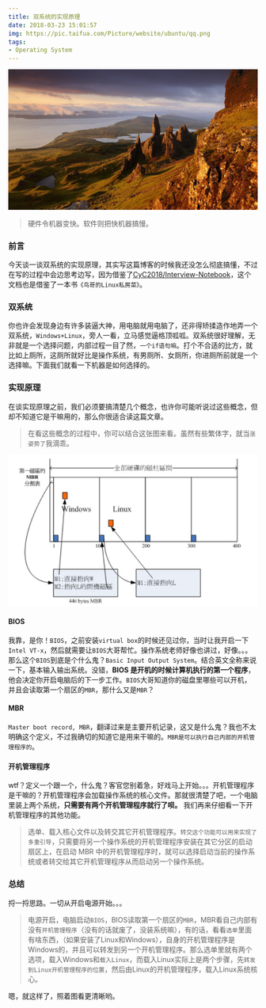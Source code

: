 ```yaml
---
title: 双系统的实现原理
date: 2018-03-23 15:01:57
img: https://pic.taifua.com/Picture/website/ubuntu/qq.png
tags:
- Operating System
---
```


![](daul-system-principle/top.jpg)

<blockquote class="blockquote-center">硬件令机器变快。软件则把快机器搞慢。</blockquote>

### 前言

今天谈一谈双系统的实现原理，其实写这篇博客的时候我还没怎么彻底搞懂，不过在写的过程中会边思考边写，因为借鉴了[CyC2018/Interview-Notebook](https://github.com/CyC2018/InnterviewNotes/blob/master/notes/Linux.md)，这个文档也是借鉴了一本书`《鸟哥的Linux私房菜》`。

### 双系统

你也许会发现身边有许多装逼大神，用电脑就用电脑了，还非得矫揉造作地弄一个双系统，`Windows+Linux`，旁人一看，立马感觉逼格顶呱呱。双系统很好理解，无非就是一个选择问题，内部过程一目了然，`一个if语句嘛`。打个不合适的比方，就比如上厕所，这厕所就好比是操作系统，有男厕所、女厕所，你进厕所前就是一个选择嘛。下面我们就看一下机器是如何选择的。

### 实现原理
在谈实现原理之前，我们必须要搞清楚几个概念，也许你可能听说过这些概念，但却不知道它是干嘛用的，那么你很适合读这篇文章。

> 在看这些概念的过程中，你可以结合这张图来看。虽然有些繁体字，就当`涨姿势了`我滴乖。

![](daul-system-principle/daul.jpg)

#### BIOS
我靠，是你！`BIOS`，之前安装`virtual box`的时候还见过你，当时让我开启一下`Intel VT-x`，然后就需要让`BIOS`大哥帮忙。操作系统老师好像也讲过，好像。。。
那么这个`BIOS`到底是个什么鬼？`Basic Input Output System`。结合英文全称来说一下，基本输入输出系统。没错，**BIOS 是开机的时候计算机执行的第一个程序**，他会决定你开启电脑后的下一步工作。`BIOS`大哥知道你的磁盘里哪些可以开机，并且会读取第一个扇区的`MBR`，那什么又是`MBR`？

#### MBR
`Master boot record, MBR`，翻译过来是主要开机记录，这又是什么鬼？我也不太明确这个定义，不过我确切的知道它是用来干嘛的。`MBR是可以执行自己内部的开机管理程序的`。

#### 开机管理程序

wtf？定义一个跟一个，什么鬼？客官您别着急，好戏马上开始。。。开机管理程序是干嘛的？开机管理程序会加载操作系统的核心文件。那就很清楚了吧，一个电脑里装上两个系统，**只需要有两个开机管理程序就行了呗。**
我们再来仔细看一下开机管理程序的其他功能。
> 选单、载入核心文件以及转交其它开机管理程序。`转交这个功能可以用来实现了多重引导`，只需要将另一个操作系统的开机管理程序安装在其它分区的启动扇区上，在启动 MBR 中的开机管理程序时，就可以选择启动当前的操作系统或者转交给其它开机管理程序从而启动另一个操作系统。

### 总结

捋一捋思路。一切从开启电源开始。。。

> 电源开启，电脑启动`BIOS`，BIOS读取第一个扇区的`MBR`，MBR看自己内部有没有`开机管理程序`（没有的话就废了，没装系统嘛），有的话，看看`选单`里面有啥东西，（如果安装了Linux和Windows），自身的开机管理程序是Windows的，并且可以转发到另一个开机管理程序。那么选单里就有两个选项，载入Windows和`载入Linux`，而载入Linux实际上是两个步骤，先`转发到Linux开机管理程序的位置`，然后由Linux的开机管理程序，载入Linux系统核心。

嗯，就这样了，照着图看更清晰哟。